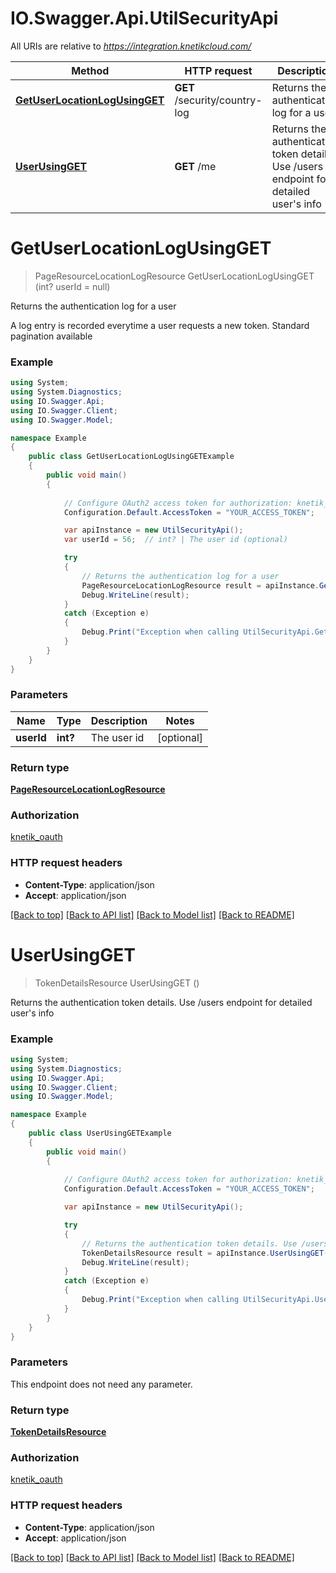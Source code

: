 # IO.Swagger.Api.UtilSecurityApi

All URIs are relative to *https://integration.knetikcloud.com/*

Method | HTTP request | Description
------------- | ------------- | -------------
[**GetUserLocationLogUsingGET**](UtilSecurityApi.md#getuserlocationlogusingget) | **GET** /security/country-log | Returns the authentication log for a user
[**UserUsingGET**](UtilSecurityApi.md#userusingget) | **GET** /me | Returns the authentication token details. Use /users endpoint for detailed user&#39;s info


<a name="getuserlocationlogusingget"></a>
# **GetUserLocationLogUsingGET**
> PageResourceLocationLogResource GetUserLocationLogUsingGET (int? userId = null)

Returns the authentication log for a user

A log entry is recorded everytime a user requests a new token. Standard pagination available

### Example
```csharp
using System;
using System.Diagnostics;
using IO.Swagger.Api;
using IO.Swagger.Client;
using IO.Swagger.Model;

namespace Example
{
    public class GetUserLocationLogUsingGETExample
    {
        public void main()
        {
            
            // Configure OAuth2 access token for authorization: knetik_oauth
            Configuration.Default.AccessToken = "YOUR_ACCESS_TOKEN";

            var apiInstance = new UtilSecurityApi();
            var userId = 56;  // int? | The user id (optional) 

            try
            {
                // Returns the authentication log for a user
                PageResourceLocationLogResource result = apiInstance.GetUserLocationLogUsingGET(userId);
                Debug.WriteLine(result);
            }
            catch (Exception e)
            {
                Debug.Print("Exception when calling UtilSecurityApi.GetUserLocationLogUsingGET: " + e.Message );
            }
        }
    }
}
```

### Parameters

Name | Type | Description  | Notes
------------- | ------------- | ------------- | -------------
 **userId** | **int?**| The user id | [optional] 

### Return type

[**PageResourceLocationLogResource**](PageResourceLocationLogResource.md)

### Authorization

[knetik_oauth](../README.md#knetik_oauth)

### HTTP request headers

 - **Content-Type**: application/json
 - **Accept**: application/json

[[Back to top]](#) [[Back to API list]](../README.md#documentation-for-api-endpoints) [[Back to Model list]](../README.md#documentation-for-models) [[Back to README]](../README.md)

<a name="userusingget"></a>
# **UserUsingGET**
> TokenDetailsResource UserUsingGET ()

Returns the authentication token details. Use /users endpoint for detailed user's info

### Example
```csharp
using System;
using System.Diagnostics;
using IO.Swagger.Api;
using IO.Swagger.Client;
using IO.Swagger.Model;

namespace Example
{
    public class UserUsingGETExample
    {
        public void main()
        {
            
            // Configure OAuth2 access token for authorization: knetik_oauth
            Configuration.Default.AccessToken = "YOUR_ACCESS_TOKEN";

            var apiInstance = new UtilSecurityApi();

            try
            {
                // Returns the authentication token details. Use /users endpoint for detailed user's info
                TokenDetailsResource result = apiInstance.UserUsingGET();
                Debug.WriteLine(result);
            }
            catch (Exception e)
            {
                Debug.Print("Exception when calling UtilSecurityApi.UserUsingGET: " + e.Message );
            }
        }
    }
}
```

### Parameters
This endpoint does not need any parameter.

### Return type

[**TokenDetailsResource**](TokenDetailsResource.md)

### Authorization

[knetik_oauth](../README.md#knetik_oauth)

### HTTP request headers

 - **Content-Type**: application/json
 - **Accept**: application/json

[[Back to top]](#) [[Back to API list]](../README.md#documentation-for-api-endpoints) [[Back to Model list]](../README.md#documentation-for-models) [[Back to README]](../README.md)

